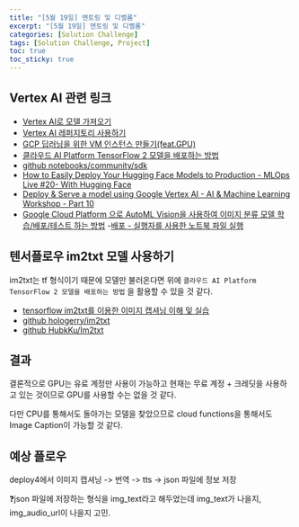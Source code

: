 ```yaml
---
title: "[5월 19일] 멘토링 및 디벨롬"
excerpt: "[5월 19일] 멘토링 및 디벨롬"
categories: [Solution Challenge]
tags: [Solution Challenge, Project]
toc: true
toc_sticky: true
---
```


## Vertex AI 관련 링크

- [Vertex AI로 모델 가져오기](https://cloud.google.com/vertex-ai/docs/model-registry/import-model?hl=ko)
- [Vertex AI 레퍼지토리 사용하기](https://www.cloudskillsboost.google/focuses/581?locale=ko&parent=catalog)
- [GCP 딥러닝을 위한 VM 인스턴스 만들기(feat.GPU)](https://jeinalog.tistory.com/8)
- [클라우드 AI Platform TensorFlow 2 모델을 배포하는 방법](https://developers-kr.googleblog.com/2020/05/how-to-deploy-tensorflow-2-models-on-cloud-ai-platform.html)
- [github notebooks/community/sdk](https://github.com/GoogleCloudPlatform/vertex-ai-samples/tree/main/notebooks/community/sdk)
- [How to Easily Deploy Your Hugging Face Models to Production - MLOps Live #20- With Hugging Face](https://www.youtube.com/watch?v=fmCV2LWFKVw)
- [Deploy & Serve a model using Google Vertex AI - AI & Machine Learning Workshop - Part 10](https://www.youtube.com/watch?v=r32HQYi-puM)
- [Google Cloud Platform 으로 AutoML Vision을 사용하여 이미지 분류 모델 학습/배포/테스트 하는 방법](https://hello-bryan.tistory.com/373) -[배포 - 실행자를 사용한 노트북 파일 실행](https://cloud.google.com/vertex-ai/docs/workbench/managed/executor?hl=ko#requirements)

## 텐서플로우 im2txt 모델 사용하기

im2txt는 tf 형식이기 때문에 모델만 불러온다면 위에 `클라우드 AI Platform TensorFlow 2 모델을 배포하는 방법` 을 활용할 수 있을 것 같다. <br>

- [tensorflow im2txt를 이용한 이미지 캡셔닝 이해 및 실습](http://www.studydev.com/development/machine-learning/tensorflow/tensorflow-im2txt%EB%A5%BC-%EC%9D%B4%EC%9A%A9%ED%95%9C-%EC%9D%B4%EB%AF%B8%EC%A7%80-%EC%BA%A1%EC%85%94%EB%8B%9D-%EC%9D%B4%ED%95%B4-%EB%B0%8F-%EC%8B%A4%EC%8A%B5/)
- [github hologerry/im2txt](https://github.com/hologerry/im2txt)
- [github HubkKu/Im2txt](https://github.com/HughKu/Im2txt)

## 결과

결론적으로 GPU는 유료 계정만 사용이 가능하고 현재는 무료 계정 + 크레딧을 사용하고 있는 것이므로 GPU를 사용할 수는 없을 것 같다. <br>

다만 CPU를 통해서도 돌아가는 모델을 찾았으므로 cloud functions을 통해서도 Image Caption이 가능할 것 같다.

## 예상 플로우

deploy4에서 이미지 캡셔닝 -> 번역 -> tts -> json 파일에 정보 저장 <br>

❓json 파일에 저장하는 형식을 img_text라고 해두었는데 img_text가 나을지, img_audio_url이 나을지 고민.
